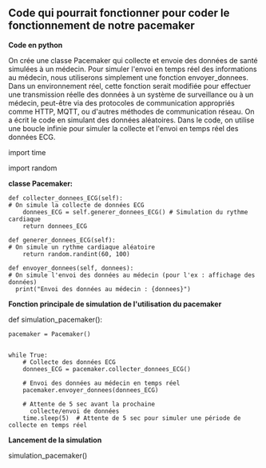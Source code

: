 Code qui pourrait fonctionner pour coder le fonctionnement de notre pacemaker 
----------------------------------------------------------------------------------

**Code en python**



On crée une classe Pacemaker qui collecte et envoie des données de santé simulées à un médecin. 
Pour simuler l'envoi en temps réel des informations au médecin, nous utiliserons simplement une fonction envoyer_donnees. Dans un environnement réel, cette fonction serait modifiée pour effectuer une transmission réelle des données à un système de surveillance ou à un médecin, peut-être via des protocoles de communication appropriés comme HTTP, MQTT, ou d'autres méthodes de communication réseau.
On a écrit le code en simulant des données aléatoires.
Dans le code, on utilise une boucle infinie pour simuler la collecte et l'envoi en temps réel des données ECG. 



import time

import random


**classe Pacemaker:**


    def collecter_donnees_ECG(self):  
    # On simule la collecte de données ECG
        donnees_ECG = self.generer_donnees_ECG() # Simulation du rythme cardiaque
        return donnees_ECG
    
    def generer_donnees_ECG(self):
    # On simule un rythme cardiaque aléatoire 
        return random.randint(60, 100)  

    def envoyer_donnees(self, donnees):
    # On simule l'envoi des données au médecin (pour l'ex : affichage des données)
      print("Envoi des données au médecin : {donnees}")
        

**Fonction principale de simulation de l'utilisation du pacemaker**



def simulation_pacemaker():


    pacemaker = Pacemaker()

    
    while True:
        # Collecte des données ECG
        donnees_ECG = pacemaker.collecter_donnees_ECG()

        # Envoi des données au médecin en temps réel
        pacemaker.envoyer_donnees(donnees_ECG)

        # Attente de 5 sec avant la prochaine 
          collecte/envoi de données
        time.sleep(5)  # Attente de 5 sec pour simuler une période de collecte en temps réel

**Lancement de la simulation**


simulation_pacemaker()
